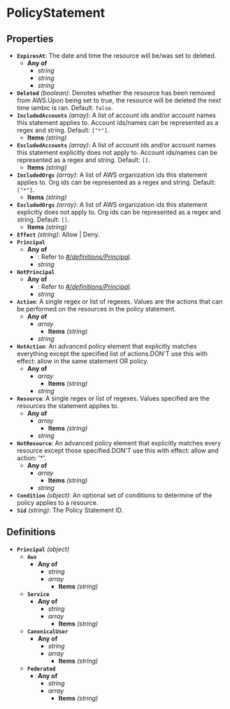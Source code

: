 # PolicyStatement

## Properties

- **`ExpiresAt`**: The date and time the resource will be/was set to deleted.
  - **Any of**
    - *string*
    - *string*
    - *string*
- **`Deleted`** *(boolean)*: Denotes whether the resource has been removed from AWS.Upon being set to true, the resource will be deleted the next time iambic is ran. Default: `false`.
- **`IncludedAccounts`** *(array)*: A list of account ids and/or account names this statement applies to. Account ids/names can be represented as a regex and string. Default: `["*"]`.
  - **Items** *(string)*
- **`ExcludedAccounts`** *(array)*: A list of account ids and/or account names this statement explicitly does not apply to. Account ids/names can be represented as a regex and string. Default: `[]`.
  - **Items** *(string)*
- **`IncludedOrgs`** *(array)*: A list of AWS organization ids this statement applies to. Org ids can be represented as a regex and string. Default: `["*"]`.
  - **Items** *(string)*
- **`ExcludedOrgs`** *(array)*: A list of AWS organization ids this statement explicitly does not apply to. Org ids can be represented as a regex and string. Default: `[]`.
  - **Items** *(string)*
- **`Effect`** *(string)*: Allow | Deny.
- **`Principal`**
  - **Any of**
    - : Refer to *[#/definitions/Principal](#definitions/Principal)*.
    - *string*
- **`NotPrincipal`**
  - **Any of**
    - : Refer to *[#/definitions/Principal](#definitions/Principal)*.
    - *string*
- **`Action`**: A single regex or list of regexes. Values are the actions that can be performed on the resources in the policy statement.
  - **Any of**
    - *array*
      - **Items** *(string)*
    - *string*
- **`NotAction`**: An advanced policy element that explicitly matches everything except the specified list of actions.DON'T use this with effect: allow in the same statement OR policy.
  - **Any of**
    - *array*
      - **Items** *(string)*
    - *string*
- **`Resource`**: A single regex or list of regexes. Values specified are the resources the statement applies to.
  - **Any of**
    - *array*
      - **Items** *(string)*
    - *string*
- **`NotResource`**: An advanced policy element that explicitly matches every resource except those specified.DON'T use this with effect: allow and action: '*'.
  - **Any of**
    - *array*
      - **Items** *(string)*
    - *string*
- **`Condition`** *(object)*: An optional set of conditions to determine of the policy applies to a resource.
- **`Sid`** *(string)*: The Policy Statement ID.
## Definitions

- <a id="definitions/Principal"></a>**`Principal`** *(object)*
  - **`Aws`**
    - **Any of**
      - *string*
      - *array*
        - **Items** *(string)*
  - **`Service`**
    - **Any of**
      - *string*
      - *array*
        - **Items** *(string)*
  - **`CanonicalUser`**
    - **Any of**
      - *string*
      - *array*
        - **Items** *(string)*
  - **`Federated`**
    - **Any of**
      - *string*
      - *array*
        - **Items** *(string)*
